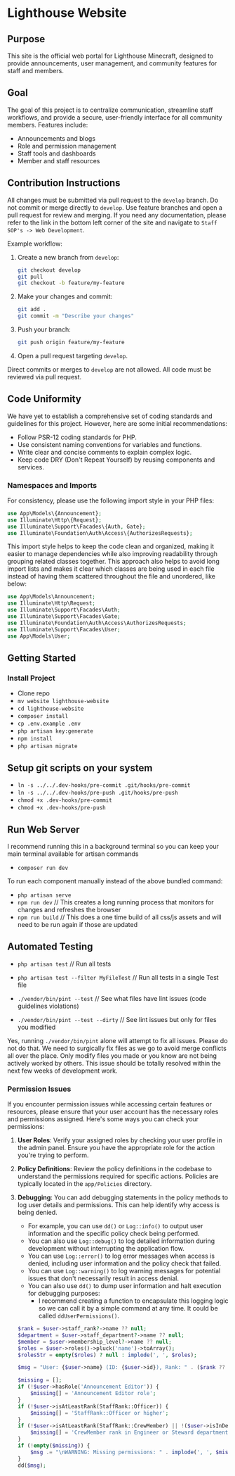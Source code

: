# Lighthouse Website

## Purpose

This site is the official web portal for Lighthouse Minecraft, designed to provide announcements, user management, and community features for staff and members.

## Goal

The goal of this project is to centralize communication, streamline staff workflows, and provide a secure, user-friendly interface for all community members. Features include:

- Announcements and blogs
- Role and permission management
- Staff tools and dashboards
- Member and staff resources

## Contribution Instructions

All changes must be submitted via pull request to the `develop` branch. Do not commit or merge directly to `develop`. Use feature branches and open a pull request for review and merging. If you need any documentation, please refer to the link in the bottom left corner of the site and navigate to `Staff SOP's -> Web Development`.

Example workflow:

1. Create a new branch from `develop`:

   ```sh
   git checkout develop
   git pull
   git checkout -b feature/my-feature
   ```

2. Make your changes and commit:

   ```sh
   git add .
   git commit -m "Describe your changes"
   ```

3. Push your branch:

   ```sh
   git push origin feature/my-feature
   ```

4. Open a pull request targeting `develop`.

Direct commits or merges to `develop` are not allowed. All code must be reviewed via pull request.

## Code Uniformity

We have yet to establish a comprehensive set of coding standards and guidelines for this project. However, here are some initial recommendations:

- Follow PSR-12 coding standards for PHP.
- Use consistent naming conventions for variables and functions.
- Write clear and concise comments to explain complex logic.
- Keep code DRY (Don't Repeat Yourself) by reusing components and services.

### Namespaces and Imports

For consistency, please use the following import style in your PHP files:

```php
use App\Models\{Announcement};
use Illuminate\Http\{Request};
use Illuminate\Support\Facades\{Auth, Gate};
use Illuminate\Foundation\Auth\Access\{AuthorizesRequests};
```

This import style helps to keep the code clean and organized, making it easier to manage dependencies while also improving readability through grouping related classes together. This approach also helps to avoid long import lists and makes it clear which classes are being used in each file instead of having them scattered throughout the file and unordered, like below:

```php
use App\Models\Announcement;
use Illuminate\Http\Request;
use Illuminate\Support\Facades\Auth;
use Illuminate\Support\Facades\Gate;
use Illuminate\Foundation\Auth\Access\AuthorizesRequests;
use Illuminate\Support\Facades\User;
use App\Models\User;
```

## Getting Started

### Install Project

- Clone repo
- ``mv website lighthouse-website``
- ``cd lighthouse-website``
- ``composer install``
- ``cp .env.example .env``
- ``php artisan key:generate``
- ``npm install``
- ``php artisan migrate``

## Setup git scripts on your system

- ``ln -s ../../.dev-hooks/pre-commit .git/hooks/pre-commit``
- ``ln -s ../../.dev-hooks/pre-push .git/hooks/pre-push``
- ``chmod +x .dev-hooks/pre-commit``
- ``chmod +x .dev-hooks/pre-push``

## Run Web Server

I recommend running this in a background terminal so you can keep your main terminal available for artisan commands

- ``composer run dev``

To run each component manually instead of the above bundled command:

- ``php artisan serve``
- ``npm run dev`` // This creates a long running process that monitors for changes and refreshes the browser
- ``npm run build`` // This does a one time build of all css/js assets and will need to be run again if those are updated

## Automated Testing

- ``php artisan test`` // Run all tests
- ``php artisan test --filter MyFileTest`` // Run all tests in a single Test file

- ``./vendor/bin/pint --test`` // See what files have lint issues (code guidelines violations)
- ``./vendor/bin/pint --test --dirty`` // See lint issues but only for files you modified

Yes, running ``./vendor/bin/pint`` alone will attempt to fix all issues. Please do not do that. We need to surgically fix files as we go to avoid merge conflicts all over the place. Only modify files you made or you know are not being actively worked by others. This issue should be totally resolved within the next few weeks of development work.

### Permission Issues

If you encounter permission issues while accessing certain features or resources, please ensure that your user account has the necessary roles and permissions assigned. Here's some ways you can check your permissions:

1. **User Roles**: Verify your assigned roles by checking your user profile in the admin panel. Ensure you have the appropriate role for the action you're trying to perform.

2. **Policy Definitions**: Review the policy definitions in the codebase to understand the permissions required for specific actions. Policies are typically located in the `app/Policies` directory.

3. **Debugging**: You can add debugging statements in the policy methods to log user details and permissions. This can help identify why access is being denied.

    - For example, you can use `dd()` or `Log::info()` to output user information and the specific policy check being performed.
    - You can also use `Log::debug()` to log detailed information during development without interrupting the application flow.
    - You can use `Log::error()` to log error messages when access is denied, including user information and the policy check that failed.
    - You can use `Log::warning()` to log warning messages for potential issues that don't necessarily result in access denial.
    - You can also use `dd()` to dump user information and halt execution for debugging purposes:
        - I recommend creating a function to encapsulate this logging logic so we can call it by a simple command at any time. It could be called `ddUserPermissions()`.

    ```php
    $rank = $user->staff_rank?->name ?? null;
    $department = $user->staff_department?->name ?? null;
    $member = $user->membership_level?->name ?? null;
    $roles = $user->roles()->pluck('name')->toArray();
    $rolesStr = empty($roles) ? null : implode(', ', $roles);

    $msg = "User: {$user->name} (ID: {$user->id}), Rank: " . ($rank ?? 'null') . ", Department: " . ($department ?? 'null') . ", Member: " . ($member ?? 'null') . ", Roles: " . ($rolesStr ?? 'null');

    $missing = [];
    if (!$user->hasRole('Announcement Editor')) {
        $missing[] = 'Announcement Editor role';
    }
    if (!$user->isAtLeastRank(StaffRank::Officer)) {
        $missing[] = 'StaffRank::Officer or higher';
    }
    if (!$user->isAtLeastRank(StaffRank::CrewMember) || !($user->isInDepartment(StaffDepartment::Engineer) || $user->isInDepartment(StaffDepartment::Steward))) {
        $missing[] = 'CrewMember rank in Engineer or Steward department';
    }
    if (!empty($missing)) {
        $msg .= "\nWARNING: Missing permissions: " . implode(', ', $missing) . ".";
    }
    dd($msg);
    ```

